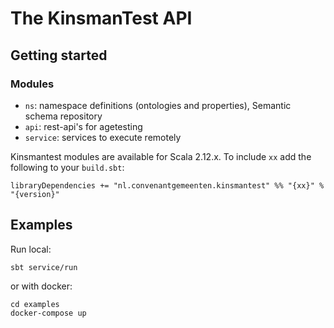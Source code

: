 # The KinsmanTest API


## Getting started

### Modules

- `ns`: namespace definitions (ontologies and properties), Semantic schema repository
- `api`: rest-api's for agetesting
- `service`: services to execute remotely

Kinsmantest modules are available for Scala 2.12.x. 
To include `xx` add the following to your `build.sbt`:
```
libraryDependencies += "nl.convenantgemeenten.kinsmantest" %% "{xx}" % "{version}"
```

## Examples
Run local:
```
sbt service/run
```
or with docker:
```
cd examples
docker-compose up
```
